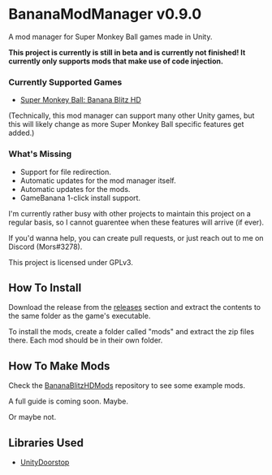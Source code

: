 # BananaModManager v0.9.0

A mod manager for Super Monkey Ball games made in Unity.

**This project is currently is still in beta and is currently not finished! It currently only supports mods that make use of code injection.**

### Currently Supported Games
- [Super Monkey Ball: Banana Blitz HD](https://store.steampowered.com/app/1061730/Super_Monkey_Ball_Banana_Blitz_HD)

(Technically, this mod manager can support many other Unity games, but this will likely change as more Super Monkey Ball specific features get added.)

### What's Missing
- Support for file redirection.
- Automatic updates for the mod manager itself.
- Automatic updates for the mods.
- GameBanana 1-click install support.

I'm currently rather busy with other projects to maintain this project on a regular basis, so I cannot guarentee when these features will arrive (if ever).

If you'd wanna help, you can create pull requests, or just reach out to me on Discord (Mors#3278).

This project is licensed under GPLv3.

## How To Install
Download the release from the [releases](https://github.com/MorsGames/BananaModManager/releases) section and extract the contents to the same folder as the game's executable.

To install the mods, create a folder called "mods" and extract the zip files there. Each mod should be in their own folder.

## How To Make Mods
Check the [BananaBlitzHDMods](https://github.com/MorsGames/BananaBlitzHDMods) repository to see some example mods.

A full guide is coming soon. Maybe. 

Or maybe not.

## Libraries Used
- [UnityDoorstop](https://github.com/NeighTools/UnityDoorstop)